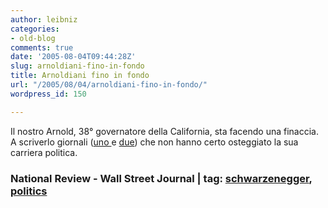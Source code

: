 ```yaml
---
author: leibniz
categories:
- old-blog
comments: true
date: '2005-08-04T09:44:28Z'
slug: arnoldiani-fino-in-fondo
title: Arnoldiani fino in fondo
url: "/2005/08/04/arnoldiani-fino-in-fondo/"
wordpress_id: 150

---
```

Il nostro Arnold, 38° governatore della California, sta facendo una finaccia. A scriverlo giornali ([uno ](https://www.nationalreview.com/goldberg/goldberg200507270748.asp)e [due](https://www.opinionjournal.com/diary/?id=110007040&mod=RSS_Opinion_Journal&ojrss=frontpage)) che non hanno certo osteggiato la sua carriera politica.  



### National Review - Wall Street Journal | tag: [schwarzenegger](https://www.technorati.com/tags/schwarzenegger), [politics](https://www.technorati.com/tags/politics)
